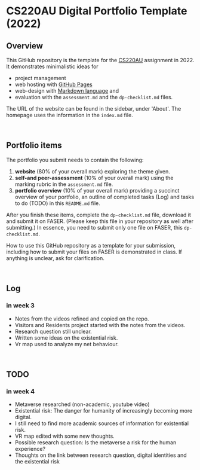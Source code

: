 # CS220AU Digital Portfolio Template (2022)
## Overview
This GitHub repository is the template for the [CS220AU](https://github.com/khofstadter/CS220AU) assignment in 2022. It demonstrates minimalistic ideas for 

- project management
- web hosting with [GitHub Pages](https://pages.github.com/) 
- web-design with [Markdown language](https://guides.github.com/features/mastering-markdown/) and
- evaluation with the `assessment.md` and the `dp-checklist.md` files. 

The URL of the website can be found in the sidebar, under 'About'. The homepage uses the information in the `index.md` file.

<br>

## Portfolio items
The portfolio you submit needs to contain the following:

1. **website** (80% of your overall mark) exploring the theme given.
2. **self-and peer-assessment** (10% of your overall mark) using the marking rubric in the `assessment.md` file.
3. **portfolio overview** (10% of your overall mark) providing a succinct overview of your portfolio, an outline of completed tasks (Log) and tasks to do (TODO) in this `README.md` file.

After you finish these items, complete the `dp-checklist.md` file, download it and submit it on FASER. (Please keep this file in your repository as well after submitting.) In essence, you need to submit only one file on FASER, this `dp-checklist.md`. 

How to use this GitHub repository as a template for your submission, including how to submit your files on FASER is demonstrated in class. If anything is unclear, ask for clarification. 

<br>

## Log
### in week 3
- Notes from the videos refined and copied on the repo.
- Visitors and Residents project started with the notes from the videos.
- Research question still unclear.
- Written some ideas on the existential risk.
- Vr map used to analyze my net behaviour.

<br>

## TODO
### in week 4
- Metaverse researched (non-academic, youtube video)
- Existential risk: The danger for humanity of increasingly becoming more digital.
- I still need to find more academic sources of information for existential risk.
- VR map edited with some new thoughts.
- Possible research question: Is the metaverse a risk for the human experience?
- Thoughts on the link between research question, digital identities and the existential risk

